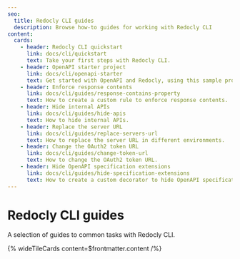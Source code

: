 ```yaml
---
seo:
  title: Redocly CLI guides
  description: Browse how-to guides for working with Redocly CLI
content:
  cards:
    - header: Redocly CLI quickstart
      link: docs/cli/quickstart
      text: Take your first steps with Redocly CLI.
    - header: OpenAPI starter project
      link: docs/cli/openapi-starter
      text: Get started with OpenAPI and Redocly, using this sample project.
    - header: Enforce response contents
      link: docs/cli/guides/response-contains-property
      text: How to create a custom rule to enforce response contents.
    - header: Hide internal APIs
      link: docs/cli/guides/hide-apis
      text: How to hide internal APIs.
    - header: Replace the server URL
      link: docs/cli/guides/replace-servers-url
      text: How to replace the server URL in different environments.
    - header: Change the OAuth2 token URL
      link: docs/cli/guides/change-token-url
      text: How to change the OAuth2 token URL.
    - header: Hide OpenAPI specification extensions
      link: docs/cli/guides/hide-specification-extensions
      text: How to create a custom decorator to hide OpenAPI specification extensions.
---
```


# Redocly CLI guides

A selection of guides to common tasks with Redocly CLI.

{% wideTileCards content=$frontmatter.content /%}
